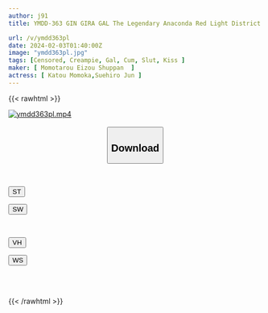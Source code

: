 ```yaml
---
author: j91
title: YMDD-363 GIN GIRA GAL The Legendary Anaconda Red Light District Hidden On An Isolated Island. Super Tongue Play Of A Gal Who Licks Everything Up.

url: /v/ymdd363pl
date: 2024-02-03T01:40:00Z
image: "ymdd363pl.jpg"
tags: [Censored, Creampie, Gal, Cum, Slut, Kiss	]
maker: [ Momotarou Eizou Shuppan  ]
actress: [ Katou Momoka,Suehiro Jun ]
---
```



{{< rawhtml >}}

<div class="video" data-videoid="86pXyB6JD9uoo3Q">
    <a href="javascript:;">
        <img src="/v/ymdd363pl/ymdd363pl.jpg" width="WIDTH" height="HEIGHT" alt="ymdd363pl.mp4" loading="lazy">
    </a>
</div>

<script type="text/javascript" src="https://j91.asia/asset/on-demand-st.js"></script>

<br>
  <link rel="stylesheet" href="https://j91.asia/asset/bs5.css">
  
  <center>
  <button class="btn btn-primary" type="button" data-bs-toggle="collapse" data-bs-target=".multi-collapse" aria-expanded="false" aria-controls="multiCollapseExample1 multiCollapseExample2"><h2>Download</h2></button></center>
</p>
<div class="row">
  <div class="col">
    <div class="collapse multi-collapse" id="multiCollapseExample1">
      <div class="card card-body">
	      	      <br>
<div class="buttons">  
<p><a href="https://streamtape.to/v/86pXyB6JD9uoo3Q" target="_blank"><button class="btn-hover color-3"><i class="fa fa-download"></i> ST</button></a></p>
<p><a href="https://flaswish.com/46wq6jz6b7jw" target="_blank"><button class="btn-hover color-2"><i class="fa fa-download"></i> SW</button></a></p></div>
    </div>
  </div>
</div>
  <div class="col">
    <div class="collapse multi-collapse" id="multiCollapseExample2">
      <div class="card card-body">
	      <br>
<div class="buttons">
<p><a href="javascript:;" target="_blank"><button class="btn-hover color-9"><i class="fa fa-download"></i> VH</button></a></p>
<p><a href="javascript:;" target="_blank"><button class="btn-hover color-8"><i class="fa fa-download"></i> WS</button></a></p></div>
<br><br>
      </div>
    </div>
  </div>
</div>

{{< /rawhtml >}}